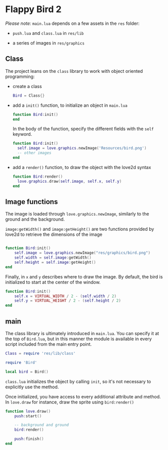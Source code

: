 # Flappy Bird 2

_Please note:_ `main.lua` depends on a few assets in the `res` folder:

- `push.lua` and `class.lua` in `res/lib`

- a series of images in `res/graphics`

## Class

The project leans on the `class` library to work with object oriented programming:

- create a class

  ```lua
  Bird = Class{}
  ```

- add a `init()` function, to initialize an object in `main.lua`

  ```lua
  function Bird:init()
  end
  ```

  In the body of the function, specify the different fields with the `self` keyword.

  ```lua
  function Bird:init()
    self.image = love.graphics.newImage('Resources/bird.png')
    -- other images
  end
  ```

- add a `render()` function, to draw the object with the love2d syntax

  ```lua
  function Bird:render()
    love.graphics.draw(self.image, self.x, self.y)
  end
  ```

## Image functions

The image is loaded through `love.graphics.newImage`, similarly to the ground and the background.

`image:getWidth()` and `image:getHeight()` are two functions provided by love2d to retrieve the dimensions of the image

```lua

function Bird:init()
    self.image = love.graphics.newImage("res/graphics/bird.png")
    self.width = self.image:getWidth()
    self.height = self.image:getHeight()
end
```

Finally, in `x` and `y` describes where to draw the image. By default, the bird is initialized to start at the center of the window.

```lua
function Bird:init()
    self.x = VIRTUAL_WIDTH / 2 - (self.width / 2)
    self.y = VIRTUAL_HEIGHT / 2 - (self.height / 2)
end
```

## main

The class library is ultimately introduced in `main.lua`. You can specify it at the top of `Bird.lua`, but in this manner the module is available in every script included from the main entry point.

```lua
Class = require 'res/lib/class'

require 'Bird'

local bird = Bird()
```

`class.lua` initializes the object by calling `init`, so it's not necessary to explicitly use the method.

Once initialized, you have access to every additional attribute and method. In `love.draw` for instance, draw the sprite using `bird:render()`

```lua
function love.draw()
    push:start()

    -- background and ground
    bird:render()

    push:finish()
end
```

